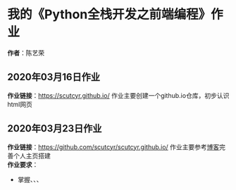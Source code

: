 # 我的《Python全栈开发之前端编程》作业
**作者**：陈艺荣

## 2020年03月16日作业
**作业链接**：https://scutcyr.github.io/
作业主要创建一个github.io仓库，初步认识html网页

## 2020年03月23日作业
**作业链接**：https://github.com/scutcyr/scutcyr.github.io/
作业主要参考[博客](https://blog.csdn.net/m0_37201243/article/details/104851098)完善个人主页搭建     
**作业要求**：
* 掌握<html>、<head>、<meta>、<script>、<style>、<body>、<p>、<a>、<h1>~<h6>、<img>、<ul>、<ol>、<br>、的使用
* 懂得文本的颜色、大小设置
* 懂得设置图片超链接
* 将你的个人主页编写过程撰写成博客，发表在CSDN上
